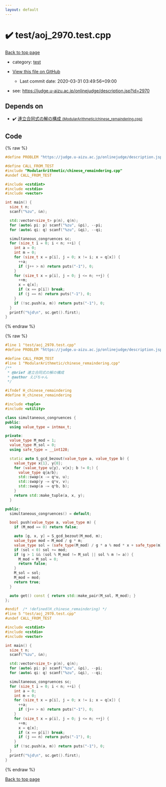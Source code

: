 ```yaml
---
layout: default
---
```


<!-- mathjax config similar to math.stackexchange -->
<script type="text/javascript" async
  src="https://cdnjs.cloudflare.com/ajax/libs/mathjax/2.7.5/MathJax.js?config=TeX-MML-AM_CHTML">
</script>
<script type="text/x-mathjax-config">
  MathJax.Hub.Config({
    TeX: { equationNumbers: { autoNumber: "AMS" }},
    tex2jax: {
      inlineMath: [ ['$','$'] ],
      processEscapes: true
    },
    "HTML-CSS": { matchFontHeight: false },
    displayAlign: "left",
    displayIndent: "2em"
  });
</script>

<script type="text/javascript" src="https://cdnjs.cloudflare.com/ajax/libs/jquery/3.4.1/jquery.min.js"></script>
<script src="https://cdn.jsdelivr.net/npm/jquery-balloon-js@1.1.2/jquery.balloon.min.js" integrity="sha256-ZEYs9VrgAeNuPvs15E39OsyOJaIkXEEt10fzxJ20+2I=" crossorigin="anonymous"></script>
<script type="text/javascript" src="../../assets/js/copy-button.js"></script>
<link rel="stylesheet" href="../../assets/css/copy-button.css" />


# :heavy_check_mark: test/aoj_2970.test.cpp

<a href="../../index.html">Back to top page</a>

* category: <a href="../../index.html#098f6bcd4621d373cade4e832627b4f6">test</a>
* <a href="{{ site.github.repository_url }}/blob/master/test/aoj_2970.test.cpp">View this file on GitHub</a>
    - Last commit date: 2020-03-31 03:49:56+09:00


* see: <a href="https://judge.u-aizu.ac.jp/onlinejudge/description.jsp?id=2970">https://judge.u-aizu.ac.jp/onlinejudge/description.jsp?id=2970</a>


## Depends on

* :heavy_check_mark: <a href="../../library/ModularArithmetic/chinese_remaindering.cpp.html">連立合同式の解の構成 <small>(ModularArithmetic/chinese_remaindering.cpp)</small></a>


## Code

<a id="unbundled"></a>
{% raw %}
```cpp
#define PROBLEM "https://judge.u-aizu.ac.jp/onlinejudge/description.jsp?id=2970"

#define CALL_FROM_TEST
#include "ModularArithmetic/chinese_remaindering.cpp"
#undef CALL_FROM_TEST

#include <cstdint>
#include <cstdio>
#include <vector>

int main() {
  size_t n;
  scanf("%zu", &n);

  std::vector<size_t> p(n), q(n);
  for (auto& pi: p) scanf("%zu", &pi), --pi;
  for (auto& qi: q) scanf("%zu", &qi), --qi;

  simultaneous_congruences sc;
  for (size_t i = 0; i < n; ++i) {
    int a = 0;
    int m = 0;
    for (size_t x = p[i], j = 0; x != i; x = q[x]) {
      ++a;
      if (j++ > n) return puts("-1"), 0;
    }
    for (size_t x = p[i], j = 0; j <= n; ++j) {
      ++m;
      x = q[x];
      if (x == p[i]) break;
      if (j == n) return puts("-1"), 0;
    }
    if (!sc.push(a, m)) return puts("-1"), 0;
  }
  printf("%jd\n", sc.get().first);
}

```
{% endraw %}

<a id="bundled"></a>
{% raw %}
```cpp
#line 1 "test/aoj_2970.test.cpp"
#define PROBLEM "https://judge.u-aizu.ac.jp/onlinejudge/description.jsp?id=2970"

#define CALL_FROM_TEST
#line 1 "ModularArithmetic/chinese_remaindering.cpp"
/**
 * @brief 連立合同式の解の構成
 * @author えびちゃん
 */

#ifndef H_chinese_remaindering
#define H_chinese_remaindering

#include <tuple>
#include <utility>

class simultaneous_congruences {
public:
  using value_type = intmax_t;

private:
  value_type M_mod = 1;
  value_type M_sol = 0;
  using safe_type = __int128;

  static auto S_gcd_bezout(value_type a, value_type b) {
    value_type x{1}, y{0};
    for (value_type u{y}, v{x}; b != 0;) {
      value_type q{a/b};
      std::swap(x -= q*u, u);
      std::swap(y -= q*v, v);
      std::swap(a -= q*b, b);
    }
    return std::make_tuple(a, x, y);
  }

public:
  simultaneous_congruences() = default;

  bool push(value_type a, value_type m) {
    if (M_mod == 0) return false;

    auto [g, x, y] = S_gcd_bezout(M_mod, m);
    value_type mod = M_mod / g * m;
    value_type sol = (safe_type(M_mod) / g * a % mod * x + safe_type(m) / g * M_sol % mod * y) % mod;
    if (sol < 0) sol += mod;
    if (g > 1 && (sol % M_mod != M_sol || sol % m != a)) {
      M_mod = M_sol = 0;
      return false;
    }
    M_sol = sol;
    M_mod = mod;
    return true;
  }

  auto get() const { return std::make_pair(M_sol, M_mod); }
};

#endif  /* !defined(H_chinese_remaindering) */
#line 5 "test/aoj_2970.test.cpp"
#undef CALL_FROM_TEST

#include <cstdint>
#include <cstdio>
#include <vector>

int main() {
  size_t n;
  scanf("%zu", &n);

  std::vector<size_t> p(n), q(n);
  for (auto& pi: p) scanf("%zu", &pi), --pi;
  for (auto& qi: q) scanf("%zu", &qi), --qi;

  simultaneous_congruences sc;
  for (size_t i = 0; i < n; ++i) {
    int a = 0;
    int m = 0;
    for (size_t x = p[i], j = 0; x != i; x = q[x]) {
      ++a;
      if (j++ > n) return puts("-1"), 0;
    }
    for (size_t x = p[i], j = 0; j <= n; ++j) {
      ++m;
      x = q[x];
      if (x == p[i]) break;
      if (j == n) return puts("-1"), 0;
    }
    if (!sc.push(a, m)) return puts("-1"), 0;
  }
  printf("%jd\n", sc.get().first);
}

```
{% endraw %}

<a href="../../index.html">Back to top page</a>

